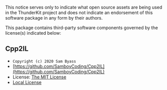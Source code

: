 ﻿This notice serves only to indicate what open source assets are being used in the ThunderKit project and does not indicate an endorsement of this software package in any form by their authors.

This package contains third-party software components governed by the license(s) indicated below:

## Cpp2IL 

* `Copyright (c) 2020 Sam Byass`
* [https://github.com/SamboyCoding/Cpp2IL](https://github.com/SamboyCoding/Cpp2IL)
* License:  [The MIT License](https://github.com/SamboyCoding/Cpp2IL/blob/master/LICENSE)
* [Local License](assetlink://GUID/3b5224d8cd03bf145bbf33b786a65698)
